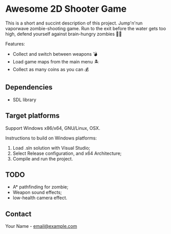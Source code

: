 <!-- ABOUT THE PROJECT -->
#  Awesome 2D Shooter Game

<!-- A screenshot of your game would be nice here... -->

This is a short and succint description of this project. 
Jump'n'run vaporwave zombie-shooting game. Run to the exit before the water gets too high, defend yourself against brain-hungry zombies :running_man:

Features:
* Collect and switch between weapons :bomb:
* Load game maps from the main menu :desert_island:
* Collect as many coins as you can :moneybag:

## Dependencies
* SDL library

## Target platforms
Support Windows x86/x64, GNU/Linux, OSX.

Instructions to build on Windows platforms:
1) Load .sln solution with Visual Studio;
2) Select Release configuration, and x64 Architecture;
3) Compile and run the project.

## TODO

* A* pathfinding for zombie;
* Weapon sound effects;
* low-health camera effect.

## Contact

Your Name - email@example.com